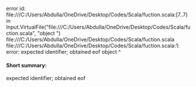 error id: file:///C:/Users/Abdulla/OneDrive/Desktop/Codes/Scala/fuction.scala:[7..7) in Input.VirtualFile("file:///C:/Users/Abdulla/OneDrive/Desktop/Codes/Scala/fuction.scala", "object ")
file:///C:/Users/Abdulla/OneDrive/Desktop/Codes/Scala/fuction.scala
file:///C:/Users/Abdulla/OneDrive/Desktop/Codes/Scala/fuction.scala:1: error: expected identifier; obtained eof
object 
       ^
#### Short summary: 

expected identifier; obtained eof